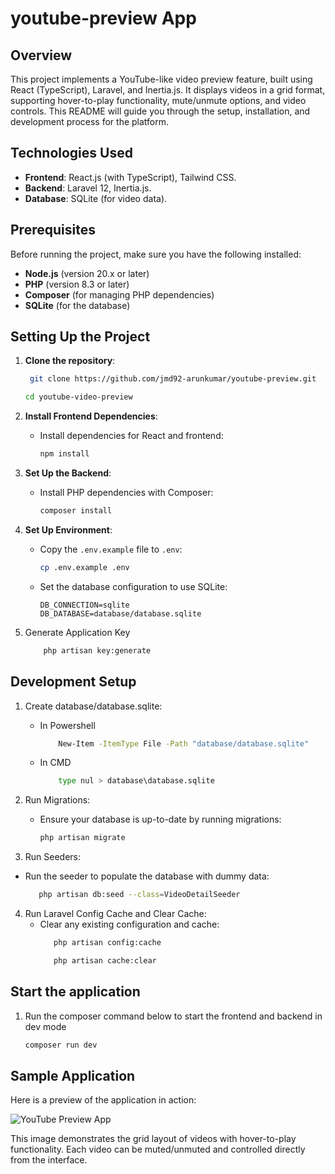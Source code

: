 # youtube-preview App

## Overview
This project implements a YouTube-like video preview feature, built using React (TypeScript), Laravel, and Inertia.js. It displays videos in a grid format, supporting hover-to-play functionality, mute/unmute options, and video controls. This README will guide you through the setup, installation, and development process for the platform.


## Technologies Used
- **Frontend**: React.js (with TypeScript), Tailwind CSS.
- **Backend**: Laravel 12, Inertia.js.
- **Database**: SQLite (for video data).

## Prerequisites
Before running the project, make sure you have the following installed:
- **Node.js** (version 20.x or later)
- **PHP** (version 8.3 or later)
- **Composer** (for managing PHP dependencies)
- **SQLite** (for the database)

## Setting Up the Project

1. **Clone the repository**:
   ```bash
    git clone https://github.com/jmd92-arunkumar/youtube-preview.git
    ```
   ```bash
   cd youtube-video-preview
   ```

2. **Install Frontend Dependencies**:
   - Install dependencies for React and frontend:
     ```bash
     npm install
     ```

3. **Set Up the Backend**:
   - Install PHP dependencies with Composer:
     ```bash
     composer install
     ```
     
4. **Set Up Environment**:
   - Copy the `.env.example` file to `.env`:
     ```bash
     cp .env.example .env
     ```
   - Set the database configuration to use SQLite:
     ```dotenv
     DB_CONNECTION=sqlite
     DB_DATABASE=database/database.sqlite
     ```

5. Generate Application Key 
    ```bash
        php artisan key:generate
    ```



## Development Setup
1. Create database/database.sqlite:
    - In Powershell
      ```bash
          New-Item -ItemType File -Path "database/database.sqlite"
      ```
    - In CMD
      ```bash
          type nul > database\database.sqlite
      ```
2. Run Migrations:
   - Ensure your database is up-to-date by running migrations:
      ```bash
      php artisan migrate
     ```


3. Run Seeders:
  - Run the seeder to populate the database with dummy data:
      ```bash
         php artisan db:seed --class=VideoDetailSeeder
     ```

4. Run Laravel Config Cache and Clear Cache:
   - Clear any existing configuration and cache:
     ```bash
        php artisan config:cache
     ```
     ```bash
        php artisan cache:clear
     ```

## Start the application
1. Run the composer command below to start the frontend and backend in dev mode
   ```bash
   composer run dev
   ```

  ## Sample Application

  Here is a preview of the application in action:

  ![YouTube Preview App](https://github.com/user-attachments/assets/9935a178-f8e7-4cff-8f09-1663f9edaae3)

  This image demonstrates the grid layout of videos with hover-to-play functionality. Each video can be muted/unmuted and controlled directly from the interface.


